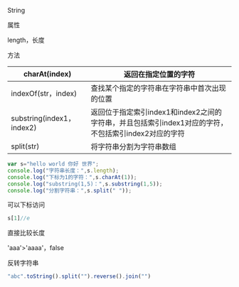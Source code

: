 String

属性

length，长度

方法

| charAt(index) | 返回在指定位置的字符 |
| - | - |
| indexOf(str，index) | 查找某个指定的字符串在字符串中首次出现的位置 |
| substring(index1，index2) | 返回位于指定索引index1和index2之间的字符串，并且包括索引index1对应的字符，不包括索引index2对应的字符 |
| split(str) | 将字符串分割为字符串数组 |


```javascript
var s="hello world 你好 世界";
console.log("字符串长度：",s.length);
console.log("下标为1的字符：",s.charAt(1));
console.log("substring(1,5)：",s.substring(1,5));
console.log("分割字符串：",s.split(" "));
```

可以下标访问

```javascript
s[1]//e
```

直接比较长度

'aaa'>'aaaa'，false



反转字符串

```javascript
"abc".toString().split("").reverse().join("")
```

